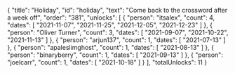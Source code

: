 {
  "title": "Holiday",
  "id": "holiday",
  "text": "Come back to the crossword after a week off",
  "order": "381",
  "unlocks": [
    {
      "person": "itsalex",
      "count": 4,
      "dates": [
        "2021-11-07",
        "2021-11-25",
        "2021-12-05",
        "2021-12-23"
      ]
    },
    {
      "person": "Oliver Turner",
      "count": 3,
      "dates": [
        "2021-09-07",
        "2021-10-22",
        "2021-11-13"
      ]
    },
    {
      "person": "arjun137",
      "count": 1,
      "dates": [
        "2021-07-13"
      ]
    },
    {
      "person": "apaleslimghost",
      "count": 1,
      "dates": [
        "2021-08-13"
      ]
    },
    {
      "person": "binaryberry",
      "count": 1,
      "dates": [
        "2021-09-13"
      ]
    },
    {
      "person": "joelcarr",
      "count": 1,
      "dates": [
        "2021-10-18"
      ]
    }
  ],
  "totalUnlocks": 11
}